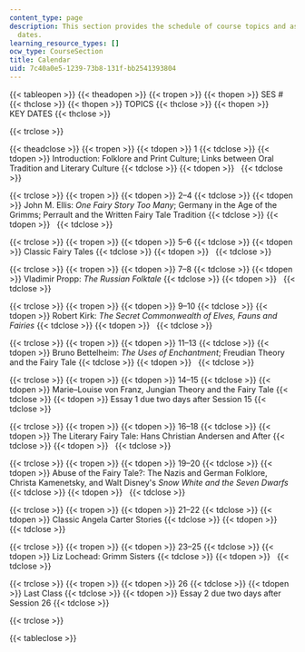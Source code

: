 ```yaml
---
content_type: page
description: This section provides the schedule of course topics and assignment due
  dates.
learning_resource_types: []
ocw_type: CourseSection
title: Calendar
uid: 7c40a0e5-1239-73b8-131f-bb2541393804
---
```


{{< tableopen >}}
{{< theadopen >}}
{{< tropen >}}
{{< thopen >}}
SES #
{{< thclose >}}
{{< thopen >}}
TOPICS
{{< thclose >}}
{{< thopen >}}
KEY DATES
{{< thclose >}}

{{< trclose >}}

{{< theadclose >}}
{{< tropen >}}
{{< tdopen >}}
1
{{< tdclose >}}
{{< tdopen >}}
Introduction: Folklore and Print Culture; Links between Oral Tradition and Literary Culture
{{< tdclose >}}
{{< tdopen >}}
 
{{< tdclose >}}

{{< trclose >}}
{{< tropen >}}
{{< tdopen >}}
2–4
{{< tdclose >}}
{{< tdopen >}}
John M. Ellis: _One Fairy Story Too Many_; Germany in the Age of the Grimms; Perrault and the Written Fairy Tale Tradition
{{< tdclose >}}
{{< tdopen >}}
 
{{< tdclose >}}

{{< trclose >}}
{{< tropen >}}
{{< tdopen >}}
5–6
{{< tdclose >}}
{{< tdopen >}}
Classic Fairy Tales
{{< tdclose >}}
{{< tdopen >}}
 
{{< tdclose >}}

{{< trclose >}}
{{< tropen >}}
{{< tdopen >}}
7–8
{{< tdclose >}}
{{< tdopen >}}
Vladimir Propp: _The Russian Folktale_
{{< tdclose >}}
{{< tdopen >}}
 
{{< tdclose >}}

{{< trclose >}}
{{< tropen >}}
{{< tdopen >}}
9–10
{{< tdclose >}}
{{< tdopen >}}
Robert Kirk: _The Secret Commonwealth of Elves, Fauns and Fairies_
{{< tdclose >}}
{{< tdopen >}}
 
{{< tdclose >}}

{{< trclose >}}
{{< tropen >}}
{{< tdopen >}}
11–13
{{< tdclose >}}
{{< tdopen >}}
Bruno Bettelheim: _The Uses of Enchantment_; Freudian Theory and the Fairy Tale
{{< tdclose >}}
{{< tdopen >}}
 
{{< tdclose >}}

{{< trclose >}}
{{< tropen >}}
{{< tdopen >}}
14–15
{{< tdclose >}}
{{< tdopen >}}
Marie–Louise von Franz, Jungian Theory and the Fairy Tale
{{< tdclose >}}
{{< tdopen >}}
Essay 1 due two days after Session 15
{{< tdclose >}}

{{< trclose >}}
{{< tropen >}}
{{< tdopen >}}
16–18
{{< tdclose >}}
{{< tdopen >}}
The Literary Fairy Tale: Hans Christian Andersen and After
{{< tdclose >}}
{{< tdopen >}}
 
{{< tdclose >}}

{{< trclose >}}
{{< tropen >}}
{{< tdopen >}}
19–20
{{< tdclose >}}
{{< tdopen >}}
Abuse of the Fairy Tale?: The Nazis and German Folklore, Christa Kamenetsky, and Walt Disney's _Snow White and the Seven Dwarfs_
{{< tdclose >}}
{{< tdopen >}}
 
{{< tdclose >}}

{{< trclose >}}
{{< tropen >}}
{{< tdopen >}}
21–22
{{< tdclose >}}
{{< tdopen >}}
Classic Angela Carter Stories
{{< tdclose >}}
{{< tdopen >}}
 
{{< tdclose >}}

{{< trclose >}}
{{< tropen >}}
{{< tdopen >}}
23–25
{{< tdclose >}}
{{< tdopen >}}
Liz Lochead: Grimm Sisters
{{< tdclose >}}
{{< tdopen >}}
 
{{< tdclose >}}

{{< trclose >}}
{{< tropen >}}
{{< tdopen >}}
26
{{< tdclose >}}
{{< tdopen >}}
Last Class
{{< tdclose >}}
{{< tdopen >}}
Essay 2 due two days after Session 26
{{< tdclose >}}

{{< trclose >}}

{{< tableclose >}}